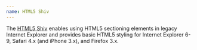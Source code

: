 ```yaml
---
name: HTML5 Shiv
---
```


The [HTML5 Shiv](https://github.com/aFarkas/html5shiv) enables using HTML5 sectioning elements in legacy Internet Explorer and provides basic HTML5 styling for Internet Explorer 6-9, Safari 4.x (and iPhone 3.x), and Firefox 3.x.